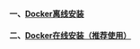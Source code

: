 #### 一、[Docker离线安装][1]
#### 二、[Docker在线安装（推荐使用）][2]


[1]: https://github.com/firechiang/kubernetes-study/tree/master/docker/docs/docker-offline-install.md
[2]: https://github.com/firechiang/kubernetes-study/tree/master/docker/docs/docker-online-install.md
